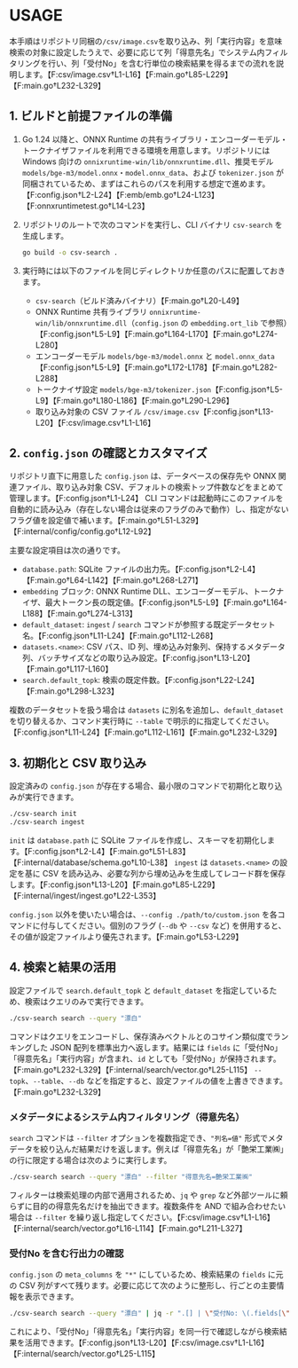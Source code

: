 # USAGE

本手順はリポジトリ同梱の`/csv/image.csv`を取り込み、列「実行内容」を意味検索の対象に設定したうえで、必要に応じて列「得意先名」でシステム内フィルタリングを行い、列「受付No」を含む行単位の検索結果を得るまでの流れを説明します。【F:csv/image.csv†L1-L16】【F:main.go†L85-L229】【F:main.go†L232-L329】

## 1. ビルドと前提ファイルの準備

1. Go 1.24 以降と、ONNX Runtime の共有ライブラリ・エンコーダーモデル・トークナイザファイルを利用できる環境を用意します。リポジトリには Windows 向けの `onnixruntime-win/lib/onnxruntime.dll`、推奨モデル `models/bge-m3/model.onnx`・`model.onnx_data`、および `tokenizer.json` が同梱されているため、まずはこれらのパスを利用する想定で進めます。【F:config.json†L2-L24】【F:emb/emb.go†L24-L123】【F:onnxruntimetest.go†L14-L23】
2. リポジトリのルートで次のコマンドを実行し、CLI バイナリ `csv-search` を生成します。

   ```bash
   go build -o csv-search .
   ```

3. 実行時には以下のファイルを同じディレクトリか任意のパスに配置しておきます。
   - `csv-search`（ビルド済みバイナリ）【F:main.go†L20-L49】
   - ONNX Runtime 共有ライブラリ `onnixruntime-win/lib/onnxruntime.dll`（`config.json` の `embedding.ort_lib` で参照）【F:config.json†L5-L9】【F:main.go†L164-L170】【F:main.go†L274-L280】
   - エンコーダーモデル `models/bge-m3/model.onnx` と `model.onnx_data`【F:config.json†L5-L9】【F:main.go†L172-L178】【F:main.go†L282-L288】
   - トークナイザ設定 `models/bge-m3/tokenizer.json`【F:config.json†L5-L9】【F:main.go†L180-L186】【F:main.go†L290-L296】
   - 取り込み対象の CSV ファイル `/csv/image.csv`【F:config.json†L13-L20】【F:csv/image.csv†L1-L16】

## 2. `config.json` の確認とカスタマイズ

リポジトリ直下に用意した `config.json` は、データベースの保存先や ONNX 関連ファイル、取り込み対象 CSV、デフォルトの検索トップ件数などをまとめて管理します。【F:config.json†L1-L24】 CLI コマンドは起動時にこのファイルを自動的に読み込み（存在しない場合は従来のフラグのみで動作）し、指定がないフラグ値を設定値で補います。【F:main.go†L51-L329】【F:internal/config/config.go†L12-L92】

主要な設定項目は次の通りです。

- `database.path`: SQLite ファイルの出力先。【F:config.json†L2-L4】【F:main.go†L64-L142】【F:main.go†L268-L271】
- `embedding` ブロック: ONNX Runtime DLL、エンコーダーモデル、トークナイザ、最大トークン長の既定値。【F:config.json†L5-L9】【F:main.go†L164-L188】【F:main.go†L274-L313】
- `default_dataset`: `ingest` / `search` コマンドが参照する既定データセット名。【F:config.json†L11-L24】【F:main.go†L112-L268】
- `datasets.<name>`: CSV パス、ID 列、埋め込み対象列、保持するメタデータ列、バッチサイズなどの取り込み設定。【F:config.json†L13-L20】【F:main.go†L117-L160】
- `search.default_topk`: 検索の既定件数。【F:config.json†L22-L24】【F:main.go†L298-L323】

複数のデータセットを扱う場合は `datasets` に別名を追加し、`default_dataset` を切り替えるか、コマンド実行時に `--table` で明示的に指定してください。【F:config.json†L11-L24】【F:main.go†L112-L161】【F:main.go†L232-L329】

## 3. 初期化と CSV 取り込み

設定済みの `config.json` が存在する場合、最小限のコマンドで初期化と取り込みが実行できます。

```bash
./csv-search init
./csv-search ingest
```

`init` は `database.path` に SQLite ファイルを作成し、スキーマを初期化します。【F:config.json†L2-L4】【F:main.go†L51-L83】【F:internal/database/schema.go†L10-L38】 `ingest` は `datasets.<name>` の設定を基に CSV を読み込み、必要な列から埋め込みを生成してレコード群を保存します。【F:config.json†L13-L20】【F:main.go†L85-L229】【F:internal/ingest/ingest.go†L22-L353】

`config.json` 以外を使いたい場合は、`--config ./path/to/custom.json` を各コマンドに付与してください。個別のフラグ (`--db` や `--csv` など) を併用すると、その値が設定ファイルより優先されます。【F:main.go†L53-L229】

## 4. 検索と結果の活用

設定ファイルで `search.default_topk` と `default_dataset` を指定しているため、検索はクエリのみで実行できます。

```bash
./csv-search search --query "漂白"
```

コマンドはクエリをエンコードし、保存済みベクトルとのコサイン類似度でランキングした JSON 配列を標準出力へ返します。結果には `fields` に「受付No」「得意先名」「実行内容」が含まれ、`id` としても「受付No」が保持されます。【F:main.go†L232-L329】【F:internal/search/vector.go†L25-L115】 `--topk`、`--table`、`--db` などを指定すると、設定ファイルの値を上書きできます。【F:main.go†L232-L329】

### メタデータによるシステム内フィルタリング（得意先名）

`search` コマンドは `--filter` オプションを複数指定でき、`"列名=値"` 形式でメタデータを絞り込んだ結果だけを返します。例えば「得意先名」が「艶栄工業㈱」の行に限定する場合は次のように実行します。

```bash
./csv-search search --query "漂白" --filter "得意先名=艶栄工業㈱"
```

フィルターは検索処理の内部で適用されるため、`jq` や `grep` など外部ツールに頼らずに目的の得意先名だけを抽出できます。複数条件を AND で組み合わせたい場合は `--filter` を繰り返し指定してください。【F:csv/image.csv†L1-L16】【F:internal/search/vector.go†L16-L114】【F:main.go†L211-L327】

### 受付No を含む行出力の確認

`config.json` の `meta_columns` を `"*"` にしているため、検索結果の `fields` に元の CSV 列がすべて残ります。必要に応じて次のように整形し、行ごとの主要情報を表示できます。

```bash
./csv-search search --query "漂白" | jq -r ".[] | \"受付No: \(.fields[\"受付No\"]) / 得意先名: \(.fields[\"得意先名\"]) / 実行内容: \(.fields[\"実行内容\"])\""
```

これにより、「受付No」「得意先名」「実行内容」を同一行で確認しながら検索結果を活用できます。【F:config.json†L13-L20】【F:csv/image.csv†L1-L16】【F:internal/search/vector.go†L25-L115】
